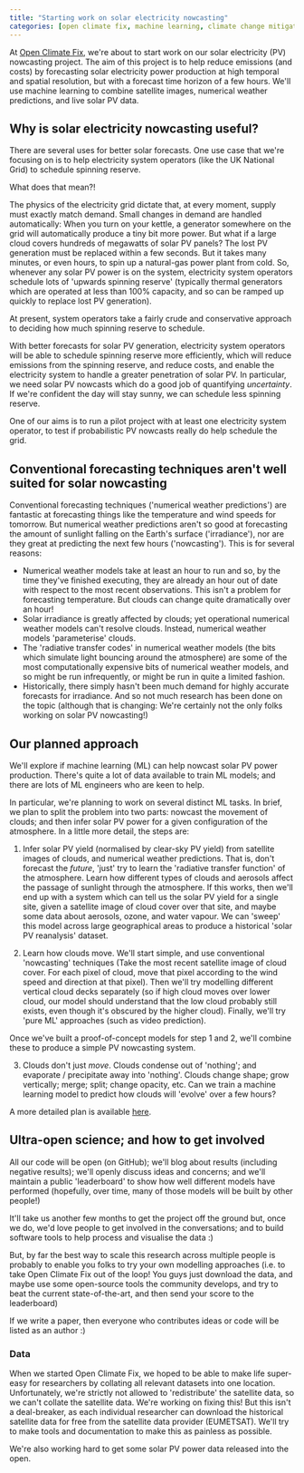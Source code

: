 ```yaml
---
title: "Starting work on solar electricity nowcasting"
categories: [open climate fix, machine learning, climate change mitigation, software engineering]
---
```


At [Open Climate Fix](http://openclimatefix.org), we're about to start work on our solar electricity (PV) nowcasting project.  The aim of this project is to help reduce emissions (and costs) by forecasting solar electricity power production at high temporal and spatial resolution, but with a forecast time horizon of a few hours.  We'll use machine learning to combine satellite images, numerical weather predictions, and live solar PV data.


## Why is solar electricity nowcasting useful?

There are several uses for better solar forecasts.  One use case that we're focusing on is to help electricity system operators (like the UK National Grid) to schedule spinning reserve.

What does that mean?!

The physics of the electricity grid dictate that, at every moment, supply must exactly match demand.  Small changes in demand are handled automatically: When you turn on your kettle, a generator somewhere on the grid will automatically produce a tiny bit more power.  But what if a large cloud covers hundreds of megawatts of solar PV panels?  The lost PV generation must be replaced within a few seconds.  But it takes many minutes, or even hours, to spin up a natural-gas power plant from cold.  So, whenever any solar PV power is on the system, electricity system operators schedule lots of 'upwards spinning reserve' (typically thermal generators which are operated at less than 100% capacity, and so can be ramped up quickly to replace lost PV generation).

At present, system operators take a fairly crude and conservative approach to deciding how much spinning reserve to schedule.

With better forecasts for solar PV generation, electricity system operators will be able to schedule spinning reserve more efficiently, which will reduce emissions from the spinning reserve, and reduce costs, and enable the electricity system to handle a greater penetration of solar PV.  In particular, we need solar PV nowcasts which do a good job of quantifying _uncertainty_.  If we're confident the day will stay sunny, we can schedule less spinning reserve.

One of our aims is to run a pilot project with at least one electricity system operator, to test if probabilistic PV nowcasts really do help schedule the grid.


## Conventional forecasting techniques aren't well suited for solar nowcasting

Conventional forecasting techniques ('numerical weather predictions') are fantastic at forecasting things like the temperature and wind speeds for tomorrow.  But numerical weather predictions aren't so good at forecasting the amount of sunlight falling on the Earth's surface ('irradiance'), nor are they great at predicting the next few hours ('nowcasting').  This is for several reasons:

* Numerical weather models take at least an hour to run and so, by the time they've finished executing, they are already an hour out of date with respect to the most recent observations.  This isn't a problem for forecasting temperature.  But clouds can change quite dramatically over an hour!
* Solar irradiance is greatly affected by clouds; yet operational numerical weather models can't resolve clouds.  Instead, numerical weather models 'parameterise' clouds.
* The 'radiative transfer codes' in numerical weather models (the bits which simulate light bouncing around the atmosphere) are some of the most computationally expensive bits of numerical weather models, and so might be run infrequently, or might be run in quite a limited fashion.
* Historically, there simply hasn't been much demand for highly accurate forecasts for irradiance.  And so not much research has been done on the topic (although that is changing: We're certainly not the only folks working on solar PV nowcasting!)


## Our planned approach

We'll explore if machine learning (ML) can help nowcast solar PV power production.  There's quite a lot of data available to train ML models; and there are lots of ML engineers who are keen to help.

In particular, we're planning to work on several distinct ML tasks.  In brief, we plan to split the problem into two parts: nowcast the movement of clouds; and then infer solar PV power for a given configuration of the atmosphere.  In a little more detail, the steps are:

1) Infer solar PV yield (normalised by clear-sky PV yield) from satellite images of clouds, and numerical weather predictions.  That is, don't forecast the _future_, 'just' try to learn the 'radiative transfer function' of the atmosphere.  Learn how different types of clouds and aerosols affect the passage of sunlight through the atmosphere.  If this works, then we'll end up with a system which can tell us the solar PV yield for a single site, given a satellite image of cloud cover over that site, and maybe some data about aerosols, ozone, and water vapour.  We can 'sweep' this model across large geographical areas to produce a historical 'solar PV reanalysis' dataset.

2) Learn how clouds move.  We'll start simple, and use conventional 'nowcasting' techniques (Take the most recent satellite image of cloud cover.  For each pixel of cloud, move that pixel according to the wind speed and direction at that pixel).  Then we'll try modelling different vertical cloud decks separately (so if high cloud moves over lower cloud, our model should understand that the low cloud probably still exists, even though it's obscured by the higher cloud).  Finally, we'll try 'pure ML' approaches (such as video prediction).

Once we've built a proof-of-concept models for step 1 and 2, we'll combine these to produce a simple PV nowcasting system.

3) Clouds don't just _move_.  Clouds condense out of 'nothing'; and evaporate / precipitate away into 'nothing'.  Clouds change shape; grow vertically; merge; split; change opacity, etc.  Can we train a machine learning model to predict how clouds will 'evolve' over a few hours?

A more detailed plan is available [here](https://docs.google.com/document/d/1IS0h-W_GyRRUDV8Ur1jiWXYSGZn_Soq-H0UUdvmpXi0/edit?usp=sharing).


## Ultra-open science; and how to get involved

All our code will be open (on GitHub); we'll blog about results (including negative results); we'll openly discuss ideas and concerns; and we'll maintain a public 'leaderboard' to show how well different models have performed (hopefully, over time, many of those models will be built by other people!)

It'll take us another few months to get the project off the ground but, once we do, we'd love people to get involved in the conversations; and to build software tools to help process and visualise the data :)

But, by far the best way to scale this research across multiple people is probably to enable you folks to try your own modelling approaches (i.e. to take Open Climate Fix out of the loop!  You guys just download the data, and maybe use some open-source tools the community develops, and try to beat the current state-of-the-art, and then send your score to the leaderboard)

If we write a paper, then everyone who contributes ideas or code will be listed as an author :)


### Data

When we started Open Climate Fix, we hoped to be able to make life super-easy for researchers by collating all relevant datasets into one location.  Unfortunately, we're strictly not allowed to 'redistribute' the satellite data, so we can't collate the satellite data.  We're working on fixing this!  But this isn't a deal-breaker, as each individual researcher can download the historical satellite data for free from the satellite data provider (EUMETSAT).  We'll try to make tools and documentation to make this as painless as possible.

We're also working hard to get some solar PV power data released into the open.


